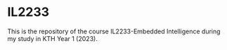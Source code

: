 # IL2233
This is the repository of the course IL2233-Embedded Intelligence during my study in KTH Year 1 (2023).
